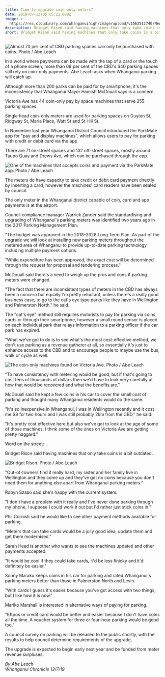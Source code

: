 ```yaml
---
title: Time to upgrade coin-only meters?
date: 2019-07-13T05:05:21.088Z
image: >-
  https://res.cloudinary.com/whanganuihigh/image/upload/v1563512740/News/LCNTGVIZTZCQ3OPJVQBYFENUNM.jpg
description: Bridget Rison said having machines that only take coins is a bit outdated.
short: Bridget Rison said having machines that only take coins is a bit outdated.
---
```

![](https://res.cloudinary.com/whanganuihigh/image/upload/v1563513201/News/S6OF3YBTBRGMNEKQKXI6ZJALJQ.jpg "Almost 70 per cent of CBD parking spaces can only be purchased with coins. Photo / Abe Leach")

In a world where payments can be made with the tap of a card or the touch of a phone screen, more than 68 per cent of the CBD's 640 parking spaces still rely on coin-only payments. Abe Leach asks when Whanganui parking will catch up.

Although more than 200 parks can be paid for by smartphone, it's the inconsistency that Whanganui Mayor Hamish McDouall says is a concern.

Victoria Ave has 44 coin-only pay by space machines that serve 255 parking spaces.

Single head coin-only meters are used for parking spaces on Guyton St, Ridgway St, Maria Place, Watt St and St Hill St.

In November last year Whanganui District Council introduced the ParkMate app for "pay and display machines", which allows users to pay for parking with credit or debit card via the app.

There are 71 on-street spaces and 132 off-street spaces, mostly around Taupo Quay and Drews Ave, which can be purchased through the app.

![](https://res.cloudinary.com/whanganuihigh/image/upload/v1563512870/News/CW7JK3E6GJEPXLRKITCE2VRBBA.jpg "One of the machines that accepts coins and payment via the ParkMate app. Photo / Abe Leach")

The meters do have capacity to take credit or debit card payment directly by inserting a card, however the machines' card readers have been sealed by council.

The only meter in the Whanganui district capable of coin, card and app payments is at the airport.

Council compliance manager Warrick Zander said the standardising and upgrading of Whanganui's parking meters was identified two years ago in the 2017 Parking Management Plan.

"The budget was approved in the 2018–2028 Long Term Plan. As part of the upgrade we will look at installing new parking meters throughout the metered area of Whanganui to provide up-to-date parking technology including multiple payment options.

"While expenditure has been approved, the exact cost will be determined through the request for proposal and tendering process."

McDouall said there's a need to weigh up the pros and cons if parking meters were changed.

"The fact that there are inconsistent types of meters in the CBD has always been a concern but equally I'm pretty reluctant, unless there's a really good business case, to go to the cat's eye type parks like they have in Wellington and Palmerston North," he said.

The "cat's eye" method still requires motorists to pay for parking via coins, cards or through their smartphone, however a small round sensor is placed on each individual park that relays information to a parking officer if the car park has expired.

"What we've got to do is to see what's the most cost-effective method, we don't use parking as a revenue gatherer at all, so essentially it's just to enhance access to the CBD and to encourage people to maybe use the bus, walk or cycle as well.

![](https://res.cloudinary.com/whanganuihigh/image/upload/v1563513345/News/LZW6KLQL2JHLDGVYGB6KTFQWG4.jpg "The coin-only machines found on Victoria Ave. Photo / Abe Leach")

"To have consistency with metering would be good, but if that's going to cost tens of thousands of dollars then we'd have to look very carefully at how that would be recovered and what the benefits are."

McDouall said he kept a few coins in his car to cover the small cost of parking and thought many Whanganui residents would do the same.

"It's so inexpensive in Whanganui, I was in Wellington recently and it cost me $8 for two hours and I was still probably 2km from the CBD," he said.

"It's pretty cost effective here but also we've got to look at the age of some of those machines, I think some of the ones on Victoria Ave are getting pretty haggard."

Word on the street:

Bridget Rison said having machines that only take coins is a bit outdated.

![](https://res.cloudinary.com/whanganuihigh/image/upload/v1563512740/News/LCNTGVIZTZCQ3OPJVQBYFENUNM.jpg "Bridget Rison. Photo / Abe Leach")

"Out-of-towners find it really hard, my sister and her family live in Wellington and they come up and they've got no coins because you don't need them for anything else apart from Whanganui parking meters."

Robyn Szabo said she's happy with the current system.

"I don't have a problem with it really and I've never done parking through my phone, I suppose I could work it out but I'd rather just stick coins in."

Phil Cornish said he would like to see other payment methods available for parking.

"Meters that can take cards would be a jolly good idea, update them and get them modernised."

Sarah Head is another who wants to see the machines updated and other payments accepted.

"It would be cool if they could take cards, it'd be less finicky and it'd definitely be easier."

Sonny Maraku keeps coins in his car for parking and rated Whanganui's parking meters better than those in Palmerston North and Levin.

"With cards I guess it's easier because you've got access with two things, but I like how it is now."

Mariko Marshall is interested in alternative ways of paying for parking.

"Eftpos or credit card would be better and easier because I don't have coins all the time. A voucher system for three or four-hour parking would be good too."

A council survey on parking will be released to the public shortly, with the results to help council determine requirements of the upgrade.

The upgrade is expected to begin early next year and be funded from meter revenue surpluses.

_By Abe Leach_  
_Whanganui Chronicle 13/7/19_
